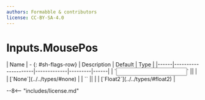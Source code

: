 ```yaml
---
authors: Formabble & contributors
license: CC-BY-SA-4.0
---
```



# Inputs.MousePos

<div class="sh-parameters" markdown="1">
| Name | - {: #sh-flags-row} | Description | Default | Type |
|------|---------------------|-------------|---------|------|
| `<input>` || | | [`None`](../../types/#none) |
| `<output>` || | | [`Float2`](../../types/#float2) |

</div>



--8<-- "includes/license.md"


